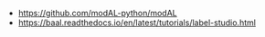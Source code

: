 -  https://github.com/modAL-python/modAL
-  https://baal.readthedocs.io/en/latest/tutorials/label-studio.html
